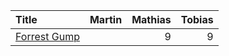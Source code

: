 | Title                                              | Martin | Mathias | Tobias |
|:---------------------------------------------------|-------:|--------:|-------:|
| [Forrest Gump](https://github.com/gausby/canon/issues/2) |        |       9 |      9 |
